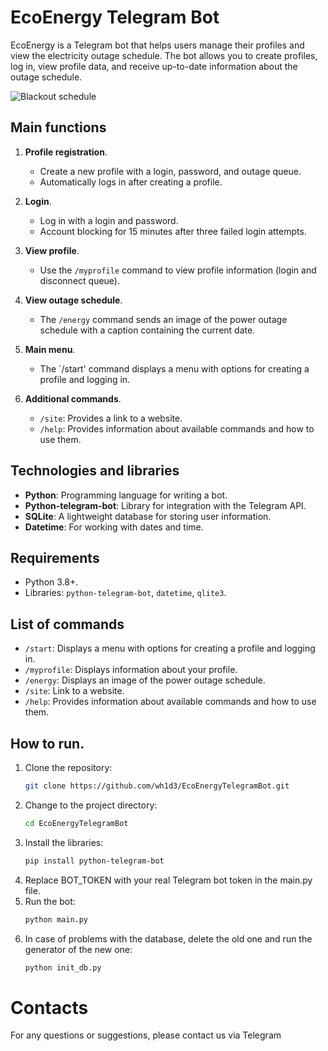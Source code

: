 # EcoEnergy Telegram Bot

EcoEnergy is a Telegram bot that helps users manage their profiles and view the electricity outage schedule. The bot allows you to create profiles, log in, view profile data, and receive up-to-date information about the outage schedule.

![Blackout schedule](https://i.imgur.com/SLrkv1I.png)

## Main functions

1. **Profile registration**.
   - Create a new profile with a login, password, and outage queue.
   - Automatically logs in after creating a profile.

2. **Login**.
   - Log in with a login and password.
   - Account blocking for 15 minutes after three failed login attempts.

3. **View profile**.
   - Use the `/myprofile` command to view profile information (login and disconnect queue).

4. **View outage schedule**.
   - The `/energy` command sends an image of the power outage schedule with a caption containing the current date.

5. **Main menu**.
   - The `/start' command displays a menu with options for creating a profile and logging in.

6. **Additional commands**.
   - `/site`: Provides a link to a website.
   - `/help`: Provides information about available commands and how to use them.

## Technologies and libraries

- **Python**: Programming language for writing a bot.
- **Python-telegram-bot**: Library for integration with the Telegram API.
- **SQLite**: A lightweight database for storing user information.
- **Datetime**: For working with dates and time.

## Requirements

- Python 3.8+.
- Libraries: `python-telegram-bot`, `datetime`, `qlite3`.

## List of commands

- `/start`: Displays a menu with options for creating a profile and logging in.
- `/myprofile`: Displays information about your profile.
- `/energy`: Displays an image of the power outage schedule.
- `/site`: Link to a website.
- `/help`: Provides information about available commands and how to use them.

## How to run.

1. Clone the repository:
   ```bash
   git clone https://github.com/wh1d3/EcoEnergyTelegramBot.git
   ```
2. Change to the project directory:
   ```bash
   cd EcoEnergyTelegramBot
   ```
3. Install the libraries:
   ```bash
   pip install python-telegram-bot
   ```
4. Replace BOT_TOKEN with your real Telegram bot token in the main.py file.
5. Run the bot:
   ```bash
   python main.py
   ```
6. In case of problems with the database, delete the old one and run the generator of the new one:
   ```bash
   python init_db.py
   ```

# Contacts
For any questions or suggestions, please contact us via Telegram
